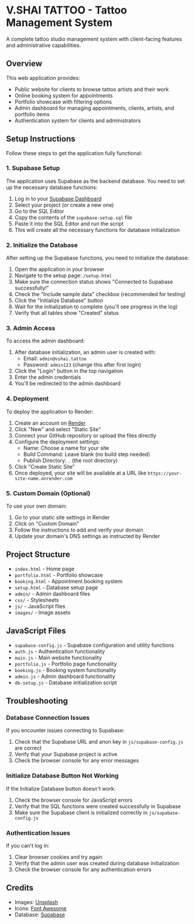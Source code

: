 # V.SHAI TATTOO - Tattoo Management System

A complete tattoo studio management system with client-facing features and administrative capabilities.

## Overview

This web application provides:

- Public website for clients to browse tattoo artists and their work
- Online booking system for appointments
- Portfolio showcase with filtering options
- Admin dashboard for managing appointments, clients, artists, and portfolio items
- Authentication system for clients and administrators

## Setup Instructions

Follow these steps to get the application fully functional:

### 1. Supabase Setup

The application uses Supabase as the backend database. You need to set up the necessary database functions:

1. Log in to your [Supabase Dashboard](https://app.supabase.io/)
2. Select your project (or create a new one)
3. Go to the SQL Editor
4. Copy the contents of the `supabase-setup.sql` file
5. Paste it into the SQL Editor and run the script
6. This will create all the necessary functions for database initialization

### 2. Initialize the Database

After setting up the Supabase functions, you need to initialize the database:

1. Open the application in your browser
2. Navigate to the setup page: `/setup.html`
3. Make sure the connection status shows "Connected to Supabase successfully!"
4. Check the "Include sample data" checkbox (recommended for testing)
5. Click the "Initialize Database" button
6. Wait for the initialization to complete (you'll see progress in the log)
7. Verify that all tables show "Created" status

### 3. Admin Access

To access the admin dashboard:

1. After database initialization, an admin user is created with:
   - Email: `admin@vshai.tattoo`
   - Password: `admin123` (change this after first login)
2. Click the "Login" button in the top navigation
3. Enter the admin credentials
4. You'll be redirected to the admin dashboard

### 4. Deployment

To deploy the application to Render:

1. Create an account on [Render](https://render.com/)
2. Click "New" and select "Static Site"
3. Connect your GitHub repository or upload the files directly
4. Configure the deployment settings:
   - Name: Choose a name for your site
   - Build Command: Leave blank (no build step needed)
   - Publish Directory: `.` (the root directory)
5. Click "Create Static Site"
6. Once deployed, your site will be available at a URL like `https://your-site-name.onrender.com`

### 5. Custom Domain (Optional)

To use your own domain:

1. Go to your static site settings in Render
2. Click on "Custom Domain"
3. Follow the instructions to add and verify your domain
4. Update your domain's DNS settings as instructed by Render

## Project Structure

- `index.html` - Home page
- `portfolio.html` - Portfolio showcase
- `booking.html` - Appointment booking system
- `setup.html` - Database setup page
- `admin/` - Admin dashboard files
- `css/` - Stylesheets
- `js/` - JavaScript files
- `images/` - Image assets

## JavaScript Files

- `supabase-config.js` - Supabase configuration and utility functions
- `auth.js` - Authentication functionality
- `main.js` - Main website functionality
- `portfolio.js` - Portfolio page functionality
- `booking.js` - Booking system functionality
- `admin.js` - Admin dashboard functionality
- `db-setup.js` - Database initialization script

## Troubleshooting

### Database Connection Issues

If you encounter issues connecting to Supabase:

1. Check that the Supabase URL and anon key in `js/supabase-config.js` are correct
2. Verify that your Supabase project is active
3. Check the browser console for any error messages

### Initialize Database Button Not Working

If the Initialize Database button doesn't work:

1. Check the browser console for JavaScript errors
2. Verify that the SQL functions were created successfully in Supabase
3. Make sure the Supabase client is initialized correctly in `js/supabase-config.js`

### Authentication Issues

If you can't log in:

1. Clear browser cookies and try again
2. Verify that the admin user was created during database initialization
3. Check the browser console for any authentication errors

## Credits

- Images: [Unsplash](https://unsplash.com/)
- Icons: [Font Awesome](https://fontawesome.com/)
- Database: [Supabase](https://supabase.io/)
